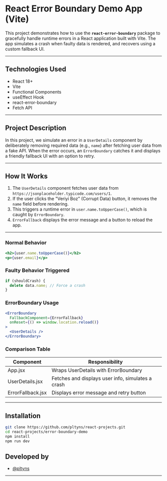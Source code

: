 # React Error Boundary Demo App (Vite)

This project demonstrates how to use the **`react-error-boundary`** package to gracefully handle runtime errors in a React application built with Vite. The app simulates a crash when faulty data is rendered, and recovers using a custom fallback UI.

---

## Technologies Used

- React 18+
- Vite
- Functional Components
- useEffect Hook
- react-error-boundary
- Fetch API

---

## Project Description

In this project, we simulate an error in a `UserDetails` component by deliberately removing required data (e.g., `name`) after fetching user data from a fake API. When the error occurs, an `ErrorBoundary` catches it and displays a friendly fallback UI with an option to retry.

---

## How It Works

1. The `UserDetails` component fetches user data from `https://jsonplaceholder.typicode.com/users/1`.
2. If the user clicks the "Veriyi Boz" (Corrupt Data) button, it removes the `name` field before rendering.
3. This triggers a runtime error in `user.name.toUpperCase()`, which is caught by `ErrorBoundary`.
4. `ErrorFallback` displays the error message and a button to reload the app.

---

### Normal Behavior

```jsx
<h2>{user.name.toUpperCase()}</h2>
<p>{user.email}</p>
```
###  **Faulty Behavior Triggered**

```jsx
if (shouldCrash) {
  delete data.name; // Force a crash
}
```
### **ErrorBoundary Usage**

```jsx
<ErrorBoundary
  FallbackComponent={ErrorFallback}
  onReset={() => window.location.reload()}
>
  <UserDetails />
</ErrorBoundary>
```
### Comparison Table

| Component                   |Responsibility                           | 
|-----------------------------|-----------------------------------------|
|App.jsx            | Wraps UserDetails with ErrorBoundary              | 
| UserDetails.jsx   | Fetches and displays user info, simulates a crash | 
| ErrorFallback.jsx | Displays error message and retry button           | 


---

## Installation

```bash
git clone https://github.com/pltyns/react-projects.git
cd react-projects/error-boundary-demo
npm install
npm run dev

```

## Developed by

- [@pltyns](https://github.com/pltyns)

---
